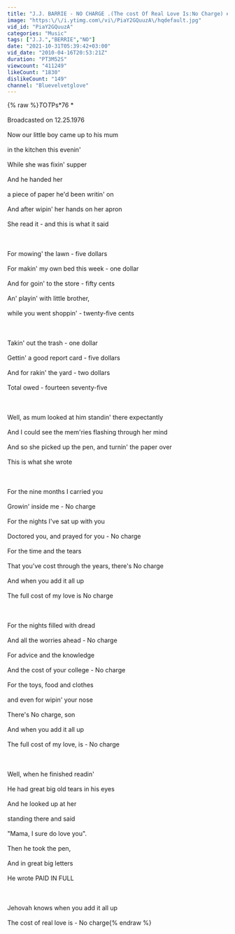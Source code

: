 ```yaml
---
title: "J.J. BARRIE - NO CHARGE .(The cost Of Real Love Is:No Charge) #286 *T*O*T*Ps*70s*"
image: "https:\/\/i.ytimg.com\/vi\/PiaY2GQuuzA\/hqdefault.jpg"
vid_id: "PiaY2GQuuzA"
categories: "Music"
tags: ["J.J.","BERRIE","NO"]
date: "2021-10-31T05:39:42+03:00"
vid_date: "2010-04-16T20:53:21Z"
duration: "PT3M52S"
viewcount: "411249"
likeCount: "1830"
dislikeCount: "149"
channel: "Bluevelvetglove"
---
```

{% raw %}*T*O*T*Ps*76 *<br /><br />Broadcasted on 12.25.1976 <br /><br />Now our little boy came up to his mum<br /><br />in the kitchen this evenin'<br /><br />While she was fixin' supper<br /><br />And he handed her<br /><br />a piece of paper he'd been writin' on<br /><br />And after wipin' her hands on her apron<br /><br />She read it - and this is what it said<br /><br /><br /><br />For mowing' the lawn - five dollars<br /><br />For makin' my own bed this week - one dollar<br /><br />And for goin' to the store - fifty cents<br /><br />An' playin' with little brother,<br /><br />while you went shoppin' - twenty-five cents<br /><br /><br /><br />Takin' out the trash - one dollar<br /><br />Gettin' a good report card - five dollars<br /><br />And for rakin' the yard - two dollars<br /><br />Total owed - fourteen seventy-five<br /><br /><br /><br />Well, as mum looked at him standin' there expectantly<br /><br />And I could see the mem'ries flashing through her mind<br /><br />And so she picked up the pen, and turnin' the paper over<br /><br />This is what she wrote<br /><br /><br /><br />For the nine months I carried you<br /><br />Growin' inside me - No charge<br /><br />For the nights I've sat up with you<br /><br />Doctored you, and prayed for you - No charge<br /><br />For the time and the tears<br /><br />That you've cost through the years, there's No charge<br /><br />And when you add it all up<br /><br />The full cost of my love is No charge<br /><br /><br /><br />For the nights filled with dread<br /><br />And all the worries ahead - No charge<br /><br />For advice and the knowledge<br /><br />And the cost of your college - No charge<br /><br />For the toys, food and clothes<br /><br />and even for wipin' your nose<br /><br />There's No charge, son<br /><br />And when you add it all up<br /><br />The full cost of my love, is - No charge<br /><br /><br /><br />Well, when he finished readin'<br /><br />He had great big old tears in his eyes<br /><br />And he looked up at her<br /><br />standing there and said<br /><br />&quot;Mama, I sure do love you&quot;.<br /><br />Then he took the pen,<br /><br />And in great big letters<br /><br />He wrote PAID IN FULL<br /><br /><br /><br />Jehovah knows when you add it all up<br /><br />The cost of real love is - No charge{% endraw %}
